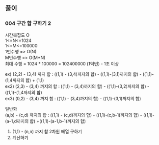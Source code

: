 ## 풀이
### 004 구간 합 구하기 2

시간복잡도 O  
1<=N<=1024  
1<=M<=100000  
1번수행 => O(N)  
M번수행 => O(M*N)  
최대 수행 = 1024 * 100000 = 102400000 (1억번) - 1초 이상  
  
ex) (2,2) - (3,4) 까지 합 : ((1,1) - (3,4)까지의 합) - ((1,1)-(3,1)까지의 합) - ((1,1)-(1,4까지의 합) + (1,1)  
ex2) (2,3) - (3,4) 까지의 합 : ((1,1) - (3,4)까지의 합) - ((1,1)-(3,2)까지의 합) - ((1,1)-(1,4까지의 합)  
ex3) (0,2) - (3,4) 까지 합 : ((1,1) - (3,4)까지의 합) - ((1,1)-(3,1)까지의 합)  
  
일반화   
(a,b) - (c,d) 까지의 합 : ((1,1) - (c,d)까지의 합) - ((1,1)-(c,b-1)까지의 합) - ((1,1)-(a-1,d까지의 합) +((1,1)-(a-1,b-1)까지의 합)  

1. (1,1) - (n,n) 까지 합 2차원 배열 구하기  
2. 계산하기  

  
<br>
